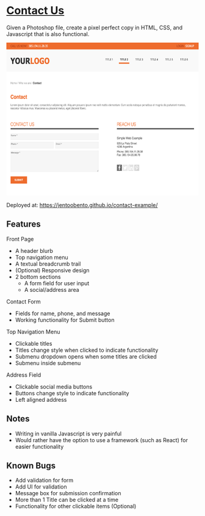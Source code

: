 # [Contact Us](https://jentoobento.github.io/contact-example/ "Click here to go to the deployed page")

Given a Photoshop file, create a pixel perfect copy in HTML, CSS, and Javascript that is also functional.

<img src="https://github.com/jentoobento/contact-example/blob/master/homePage.png" width=650 height=400 />

Deployed at: <https://jentoobento.github.io/contact-example/>

## Features

Front Page
- A header blurb
- Top navigation menu
- A textual breadcrumb trail
- (Optional) Responsive design
- 2 bottom sections
  - A form field for user input
  - A social/address area

Contact Form
- Fields for name, phone, and message
- Working functionality for Submit button

Top Navigation Menu
- Clickable titles
- Titles change style when clicked to indicate functionality
- Submenu dropdown opens when some titles are clicked
- Submenu inside submenu

Address Field
- Clickable social media buttons
- Buttons change style to indicate functionality
- Left aligned address

## Notes

- Writing in vanilla Javascript is very painful
- Would rather have the option to use a framework (such as React) for easier functionality

## Known Bugs

- Add validation for form
- Add UI for validation
- Message box for submission confirmation
- More than 1 Title can be clicked at a time
- Functionality for other clickable items (Optional)
